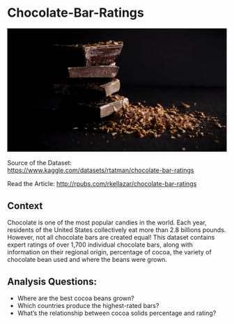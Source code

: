 # Chocolate-Bar-Ratings

![dark chocolate](images/dark-choco.jpg)

Source of the Dataset: https://www.kaggle.com/datasets/rtatman/chocolate-bar-ratings

Read the Article: http://rpubs.com/rkellazar/chocolate-bar-ratings

## Context

Chocolate is one of the most popular candies in the world. Each year, residents of the United States collectively eat more than 2.8 billions pounds. However, not all chocolate bars are created equal! This dataset contains expert ratings of over 1,700 individual chocolate bars, along with information on their regional origin, percentage of cocoa, the variety of chocolate bean used and where the beans were grown.


## Analysis Questions:

- Where are the best cocoa beans grown?
- Which countries produce the highest-rated bars?
- What’s the relationship between cocoa solids percentage and rating?
